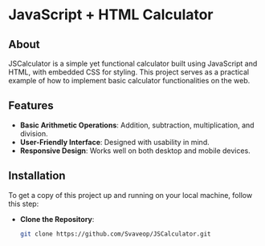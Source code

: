 # JavaScript + HTML Calculator
## About

JSCalculator is a simple yet functional calculator built using JavaScript and HTML, with embedded CSS for styling. This project serves as a practical example of how to implement basic calculator functionalities on the web.

## Features

- **Basic Arithmetic Operations**: Addition, subtraction, multiplication, and division.
- **User-Friendly Interface**: Designed with usability in mind.
- **Responsive Design**: Works well on both desktop and mobile devices.

## Installation

To get a copy of this project up and running on your local machine, follow this step:

 - **Clone the Repository**:
   ```bash
   git clone https://github.com/Svaveop/JSCalculator.git
   ```
